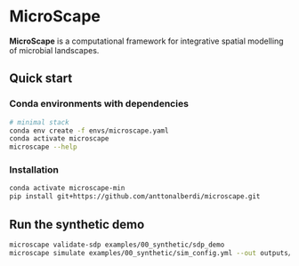 # MicroScape

**MicroScape** is a computational framework for  integrative spatial modelling of microbial landscapes.

## Quick start

### Conda environments with dependencies
```bash
# minimal stack
conda env create -f envs/microscape.yaml
conda activate microscape
microscape --help

```

### Installation
```bash
conda activate microscape-min
pip install git+https://github.com/anttonalberdi/microscape.git
```

## Run the synthetic demo
```bash
microscape validate-sdp examples/00_synthetic/sdp_demo
microscape simulate examples/00_synthetic/sim_config.yml --out outputs/run_001.npz
```
